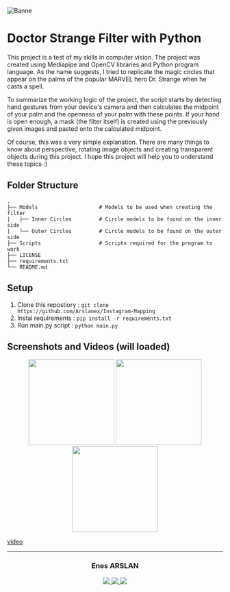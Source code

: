 ![Banne](https://i.pinimg.com/originals/3f/35/90/3f3590a3809163db554425361295f121.jpg)

# Doctor Strange Filter with Python

This project is a test of my skills in computer vision. The project was created using Mediapipe and OpenCV libraries and Python program language. As the name suggests, I tried to replicate the magic circles that appear on the palms of the popular MARVEL hero Dr. Strange when he casts a spell.

To summarize the working logic of the project, the script starts by detecting hand gestures from your device's camera and then calculates the midpoint of your palm and the openness of your palm with these points.  If your hand is open enough, a mask (the filter itself) is created using the previously given images and pasted onto the calculated midpoint.  

Of course, this was a very simple explanation. There are many things to know about perspective, rotating image objects and creating transparent objects during this project. I hope this project will help you to understand these topics :)

## Folder Structure

```
.
├── Models                    # Models to be used when creating the filter
|   ├── Inner Circles         # Circle models to be found on the inner side 
|   └── Outer Circles         # Circle models to be found on the outer side 
├── Scripts                   # Scripts required for the program to work 
├── LICENSE
├── requirements.txt                   
└── README.md
```

## Setup

1. Clone this repostiory : `git clone https://github.com/Arslanex/Instagram-Mapping`
2. Instal requirements : `pip install -r requirements.txt`
3. Run main.py script : `python main.py`

## Screenshots and Videos (will loaded)

<p align="center">
  <img src="https://user-images.githubusercontent.com/44752389/221366707-a1b93627-f246-428a-8397-864493b49d43.jpg" width="200" />
  <img src="https://user-images.githubusercontent.com/44752389/221366732-49876999-5b7c-4af1-9264-9656ae03f62c.jpg" width="200" /> 
  <img src="https://user-images.githubusercontent.com/44752389/221366735-d25b821a-c143-4cf5-bf80-eb7da7644f1c.jpg" width="200" />
</p>

<p align="center">

[video](https://user-images.githubusercontent.com/44752389/221367008-c1dc0215-e486-43b8-ac88-f0c4d5c822c3)

</p>

***
<h3 align="center"> Enes ARSLAN </h3>
<p align="center">
<a href="https://www.instagram.com/_enes.arslan_/?next=%2F">
<img src="https://img.shields.io/badge/Instagram-000000?style=for-the-badge&logo=instagram&logoColor=white"/>
<a href="https://www.linkedin.com/in/enes-arslan-/">
<img src="https://img.shields.io/badge/LinkedIn-000000?style=for-the-badge&logo=linkedin&logoColor=white"/>
<a href="https://github.com/Arslanex">
<img src="https://img.shields.io/badge/GitHub-000000?style=for-the-badge&logo=github&logoColor=white"/ >
</p>

